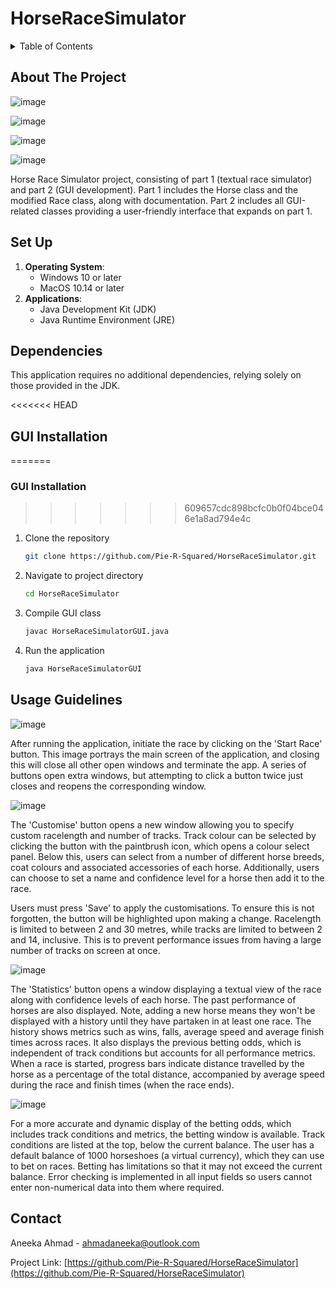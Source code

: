 # HorseRaceSimulator

<!-- TABLE OF CONTENTS -->
<details>
  <summary>Table of Contents</summary>
  <ol>
    <li><a href="#about-the-project">About The Project</a></li>
<<<<<<< HEAD
    <li><a href="#set-up">Set Up</a>
      <ul>
        <li><a href="#dependencies">Dependencies</a></li>
        <li><a href="#gui-installation">GUI Installation</a></li>
      </ul>
    </li>
    <li><a href="#usage-guidelines">Usage Guidelines</a></li>
=======
    <li><a href="#setup">Set Up</a>
      <ul>
        <li><a href="#dependencies">Dependencies</a></li>
        <li><a href="#installation">GUI Installation</a></li>
      </ul>
    </li>
    <li><a href="#usage">Usage Guidelines</a></li>
>>>>>>> 609657cdc898bcfc0b0f04bce046e1a8ad794e4c
    <li><a href="#contact">Contact</a></li>
  </ol>
</details>



<!-- ABOUT THE PROJECT -->
## About The Project

![image](https://github.com/Pie-R-Squared/HorseRaceSimulator/assets/152538125/cf982694-9a60-4a10-ae9e-a0c3fd918698)

![image](https://github.com/Pie-R-Squared/HorseRaceSimulator/assets/152538125/7c104700-c48b-4473-a31e-8c1159c8f716)

![image](https://github.com/Pie-R-Squared/HorseRaceSimulator/assets/152538125/4e534be4-f7a3-4fbd-afac-edd622bb3178)

![image](https://github.com/Pie-R-Squared/HorseRaceSimulator/assets/152538125/ff42cbd1-cf5b-4ab4-b574-5390feea8c84)


Horse Race Simulator project, consisting of part 1 (textual race simulator) and part 2 (GUI development). Part 1 includes the Horse class and the modified Race class, along with documentation. Part 2 includes all GUI-related classes providing a user-friendly interface that expands on part 1.

<!-- SETTING UP -->
## Set Up

1. **Operating System**:
   - Windows 10 or later
   - MacOS 10.14 or later
2. **Applications**:
   - Java Development Kit (JDK)
   - Java Runtime Environment (JRE)
  
## Dependencies
This application requires no additional dependencies, relying solely on those provided in the JDK.

<<<<<<< HEAD
## GUI Installation
=======
### GUI Installation
>>>>>>> 609657cdc898bcfc0b0f04bce046e1a8ad794e4c

1. Clone the repository
   ```sh
   git clone https://github.com/Pie-R-Squared/HorseRaceSimulator.git
   ```
2. Navigate to project directory
   ```sh
   cd HorseRaceSimulator
   ```
3. Compile GUI class
   ```sh
   javac HorseRaceSimulatorGUI.java
   ```
4. Run the application
   ```sh
   java HorseRaceSimulatorGUI
   ```


<!-- USAGE EXAMPLES -->
## Usage Guidelines
![image](https://github.com/Pie-R-Squared/HorseRaceSimulator/assets/152538125/0c14e1fe-64fe-4ed5-9750-477c750a434d)

After running the application, initiate the race by clicking on the 'Start Race' button. This image portrays the main screen of the application, and closing this will close all other open windows and terminate the app. A series of buttons open extra windows, but attempting to click a button twice just closes and reopens the corresponding window.

![image](https://github.com/Pie-R-Squared/HorseRaceSimulator/assets/152538125/d1b03894-70de-4caa-979d-4856ded7b96e)

The 'Customise' button opens a new window allowing you to specify custom racelength and number of tracks. Track colour can be selected by clicking the button with the paintbrush icon, which opens a colour select panel. Below this, users can select from a number of different horse breeds, coat colours and associated accessories of each horse. Additionally, users can choose to set a name and confidence level for a horse then add it to the race.

Users must press 'Save' to apply the customisations. To ensure this is not forgotten, the button will be highlighted upon making a change. Racelength is limited to between 2 and 30 metres, while tracks are limited to between 2 and 14, inclusive. This is to prevent performance issues from having a large number of tracks on screen at once.

![image](https://github.com/Pie-R-Squared/HorseRaceSimulator/assets/152538125/547e7fdf-f3d8-4a00-a949-7443fc3cec45)

The 'Statistics' button opens a window displaying a textual view of the race along with confidence levels of each horse. The past performance of horses are also displayed. Note, adding a new horse means they won't be displayed with a history until they have partaken in at least one race. The history shows metrics such as wins, falls, average speed and average finish times across races. It also displays the previous betting odds, which is independent of track conditions but accounts for all performance metrics. When a race is started, progress bars indicate distance travelled by the horse as a percentage of the total distance, accompanied by average speed during the race and finish times (when the race ends).

![image](https://github.com/Pie-R-Squared/HorseRaceSimulator/assets/152538125/15b6ac1c-f98e-4e86-be88-abeee849952d)

For a more accurate and dynamic display of the betting odds, which includes track conditions and metrics, the betting window is available. Track conditions are listed at the top, below the current balance. The user has a default balance of 1000 horseshoes (a virtual currency), which they can use to bet on races. Betting has limitations so that it may not exceed the current balance. Error checking is implemented in all input fields so users cannot enter non-numerical data into them where required.


<!-- CONTACT -->
## Contact

Aneeka Ahmad - ahmadaneeka@outlook.com

Project Link: [https://github.com/Pie-R-Squared/HorseRaceSimulator](https://github.com/Pie-R-Squared/HorseRaceSimulator)

